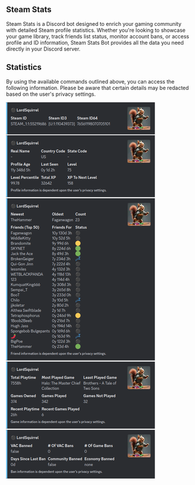 ## Steam Stats

Steam Stats is a Discord bot designed to enrich your gaming community with detailed Steam profile statistics. Whether you're looking to showcase your game library, track friends list status, monitor account bans, or access profile and ID information, Steam Stats Bot provides all the data you need directly in your Discord server.

## Statistics

By using the available commands outlined above, you can access the following information. Please be aware that certain details may be redacted based on the user's privacy settings.

![commands](./assets/commands.png)
